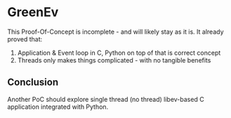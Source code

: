 # GreenEv

This Proof-Of-Concept is incomplete - and will likely stay as it is.
It already proved that:

1. Application & Event loop in C, Python on top of that is correct concept
2. Threads only makes things complicated - with no tangible benefits

## Conclusion

Another PoC should explore single thread (no thread) libev-based C application integrated with Python.


